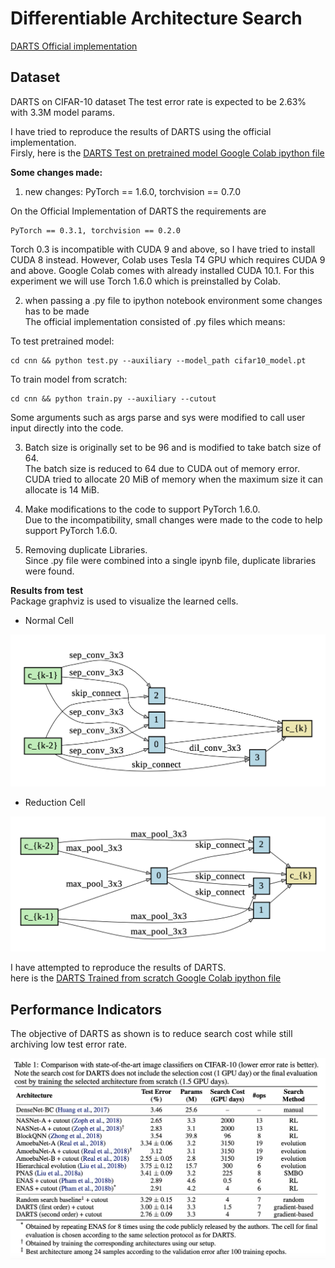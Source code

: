 # Differentiable Architecture Search  
[DARTS Official implementation](https://github.com/quark0/darts)  
## Dataset 
DARTS on CIFAR-10 dataset 
The test error rate is expected to be 2.63% with 3.3M model params.  

I have tried to reproduce the results of DARTS using the official implementation.  
Firsly, here is the [DARTS Test on pretrained model Google Colab ipython file](https://colab.research.google.com/drive/1pfZsDQRcqXUEI4XIz_zLpG5bJqpmohxL?usp=sharing)  

**Some changes made:**  
1. new changes: PyTorch == 1.6.0, torchvision == 0.7.0  

On the Official Implementation of DARTS the requirements are 
    
    PyTorch == 0.3.1, torchvision == 0.2.0  

Torch 0.3 is incompatible with CUDA 9 and above, so I have tried to install CUDA 8 instead. However, Colab uses Tesla T4 GPU which requires CUDA 9 and above. Google Colab comes with already installed CUDA 10.1. For this experiment we will use Torch 1.6.0 which is preinstalled by Colab.  

2. when passing a .py file to ipython notebook environment some changes has to be made  
The official implementation consisted of .py files which means:  

To test pretrained model:  

    cd cnn && python test.py --auxiliary --model_path cifar10_model.pt
    
To train model from scratch:  

    cd cnn && python train.py --auxiliary --cutout
    
Some arguments such as args parse and sys were modified to call user input directly into the code.  

3. Batch size is originally set to be 96 and is modified to take batch size of 64.  
The batch size is reduced to 64 due to CUDA out of memory error. CUDA tried to allocate 20 MiB of memory when the maximum size it can allocate is 14 MiB.  

4. Make modifications to the code to support PyTorch 1.6.0.  
Due to the incompatibility, small changes were made to the code to help support PyTorch 1.6.0.  

5. Removing duplicate Libraries.  
Since .py file were combined into a single ipynb file, duplicate libraries were found.  

**Results from test**  
Package graphviz is used to visualize the learned cells.  
* Normal Cell  

![Normal](../assets/stage-2/normal.png)  

* Reduction Cell  

![Reduction](../assets/stage-2/reduction.png)  

I have attempted to reproduce the results of DARTS.  
here is the [DARTS Trained from scratch Google Colab ipython file](https://colab.research.google.com/drive/1B1WKhYY8_H6gDdP9dTeZWKm8NuV9fiz2?usp=sharing)  

## Performance Indicators
The objective of DARTS as shown is to reduce search cost while still archiving low test error rate.  

![Performance](../assets/stage-2/Performance-DARTS-CIFAR-10.png)  



